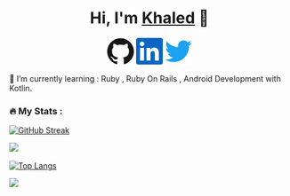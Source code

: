 <h1 align="center">Hi, I'm <a href="https://www.facebook.com/profile.php?id=100008315048038">Khaled</a> 👋</h1>

<p align="center">
  <a href="https://github.com/Khaledelabady11"><img alt="GitHub" title="GitHub" height="48" width="48" src="assets/github.svg"></a>
  <a href="https://www.linkedin.com/in/khaledelabady"><img alt="LinkedIn" title="LinkedIn" height="48" width="48" src="assets/linkedin.svg"></a>
  <a href="https://twitter.com/khaled_elabadyy"><img alt="Twitter" title="Twitter" height="48" width="48" src="assets/twitter.svg"></a>
</p>
🌱 I’m currently learning : Ruby , Ruby On Rails , Android Development with Kotlin.


### :fire: My Stats :

[![GitHub Streak](http://github-readme-streak-stats.herokuapp.com?user=Khaledelabady11&theme=dark&background=000000)](https://git.io/streak-stats)

<img height="180em" src="https://github-readme-stats-sigma-five.vercel.app/api?username=Khaledelabady11&show_icons=true&hide_border=true&&count_private=true&include_all_commits=true" />


[![Top Langs](https://github-readme-stats-sigma-five.vercel.app/api/top-langs/?username=Khaledelabady11&layout=compact&theme=vision-friendly-dark)](https://github.com/anuraghazra/github-readme-stats)

![](https://komarev.com/ghpvc/?username=Khaledelabady11&style=flat-square)
